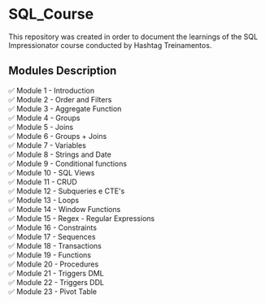 # SQL_Course
This repository was created in order to document the learnings of the SQL Impressionator course conducted by Hashtag Treinamentos.

## Modules Description
✅ Module 1 - Introduction  
✅ Module 2 - Order and Filters  
✅ Module 3 - Aggregate Function  
✅ Module 4 - Groups  
✅ Module 5 - Joins  
✅ Module 6 - Groups + Joins  
✅ Module 7 - Variables  
✅ Module 8 - Strings and Date  
✅ Module 9 - Conditional functions  
✅ Module 10 - SQL Views  
✅ Module 11 - CRUD  
✅ Module 12 - Subqueries e CTE's  
✅ Module 13 - Loops  
✅ Module 14 - Window Functions   
✅ Module 15 - Regex - Regular Expressions  
✅ Module 16 - Constraints  
✅ Module 17 - Sequences  
✅ Module 18 - Transactions  
✅ Module 19 - Functions  
✅ Module 20 - Procedures  
✅ Module 21 - Triggers DML  
✅ Module 22 - Triggers DDL  
✅ Module 23 - Pivot Table  















